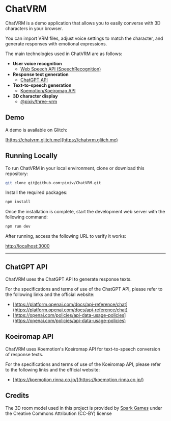 # ChatVRM

ChatVRM is a demo application that allows you to easily converse with 3D characters in your browser.

You can import VRM files, adjust voice settings to match the character, and generate responses with emotional expressions.

The main technologies used in ChatVRM are as follows:

- **User voice recognition**  
    - [Web Speech API (SpeechRecognition)](https://developer.mozilla.org/en/docs/Web/API/SpeechRecognition)
- **Response text generation**  
    - [ChatGPT API](https://platform.openai.com/docs/api-reference/chat)
- **Text-to-speech generation**  
    - [Koemotion/Koeiromap API](https://koemotion.rinna.co.jp/)
- **3D character display**  
    - [@pixiv/three-vrm](https://github.com/pixiv/three-vrm)

## Demo
A demo is available on Glitch:

[https://chatvrm.glitch.me](https://chatvrm.glitch.me)

## Running Locally
To run ChatVRM in your local environment, clone or download this repository:

```bash
git clone git@github.com:pixiv/ChatVRM.git
```

Install the required packages:

```bash
npm install
```

Once the installation is complete, start the development web server with the following command:

```bash
npm run dev
```

After running, access the following URL to verify it works:

[http://localhost:3000](http://localhost:3000)

---

## ChatGPT API
ChatVRM uses the ChatGPT API to generate response texts.

For the specifications and terms of use of the ChatGPT API, please refer to the following links and the official website:

- [https://platform.openai.com/docs/api-reference/chat](https://platform.openai.com/docs/api-reference/chat)
- [https://openai.com/policies/api-data-usage-policies](https://openai.com/policies/api-data-usage-policies)

## Koeiromap API
ChatVRM uses Koemotion's Koeiromap API for text-to-speech conversion of response texts.

For the specifications and terms of use of the Koeiromap API, please refer to the following links and the official website:

- [https://koemotion.rinna.co.jp/](https://koemotion.rinna.co.jp/)

## Credits
The 3D room model used in this project is provided by [Spark Games](https://spark-games.co.uk/) under the Creative Commons Attribution (CC-BY) license
